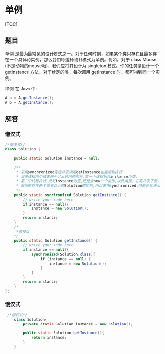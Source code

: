 # 单例

[TOC]

## 题目

单例 是最为最常见的设计模式之一。对于任何时刻，如果某个类只存在且最多存在一个具体的实例，那么我们称这种设计模式为单例。例如，对于 class Mouse (不是动物的mouse哦)，我们应将其设计为 singleton 模式。你的任务是设计一个 getInstance 方法，对于给定的类，每次调用 getInstance 时，都可得到同一个实例。

样例
在 Java 中:

~~~~JAVA
A a = A.getInstance();
A b = A.getInstance();
~~~~

## 解答

### 懒汉式

~~~~java
/*懒汉式*/
class Solution {
    
    public static Solution instance = null;
    
    /**
     * 采用synchronized完后并发调用getInstance也能顺利执行
     * 当多线程两个或者两个以上访问的时候,第一个线程执行instance为空,
     * 第二个线程执行,此时instance为空,还是会new一个实例,以此类推，在高并发下面，
     * 就可能存在两个或者以上的Solution的实例,所以要用synchronized.但是此写法太耗性能,下边的第二个方法是改良版
     */
    public static synchronized Solution getInstance() {
        // write your code here
        if(instance == null){
            instance = new Solution();
        }
        return instance;
    }
    /*
     *改良版
    */
    public static Solution getInstance() {
        // write your code here
        if(instance == null){
            synchronized(Solution.class){
                if (instance == null) {
                    instance = new Solution();
                }
            }
        }
        return instance;
    }
};
~~~~

### 饿汉式

~~~~java
 /*饿汉式*/
    class Solution{
        private static Solution instance = new Solution();

        public static Solution getInstance(){
            return instance;
        }
    }
~~~~

